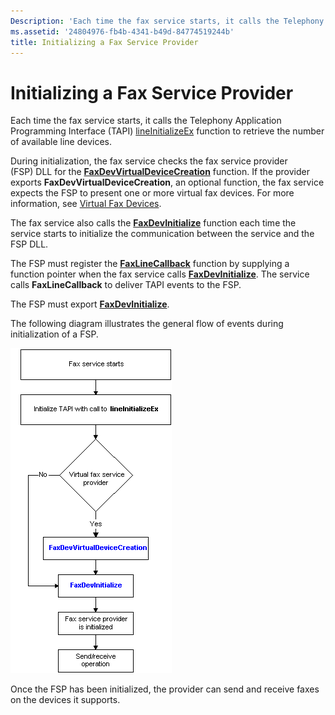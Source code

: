 ```yaml
---
Description: 'Each time the fax service starts, it calls the Telephony Application Programming Interface (TAPI) lineInitializeEx function to retrieve the number of available line devices.'
ms.assetid: '24804976-fb4b-4341-b49d-84774519244b'
title: Initializing a Fax Service Provider
---
```


# Initializing a Fax Service Provider

Each time the fax service starts, it calls the Telephony Application Programming Interface (TAPI) [lineInitializeEx](http://msdn.microsoft.com/library/en-us/tapi/tapi2/lineinitializeex.asp) function to retrieve the number of available line devices.

During initialization, the fax service checks the fax service provider (FSP) DLL for the [**FaxDevVirtualDeviceCreation**](-mfax-faxdevvirtualdevicecreation.md) function. If the provider exports **FaxDevVirtualDeviceCreation**, an optional function, the fax service expects the FSP to present one or more virtual fax devices. For more information, see [Virtual Fax Devices](-mfax-virtual-fax-devices.md).

The fax service also calls the [**FaxDevInitialize**](-mfax-faxdevinitialize.md) function each time the service starts to initialize the communication between the service and the FSP DLL.

The FSP must register the [**FaxLineCallback**](-mfax-faxlinecallback.md) function by supplying a function pointer when the fax service calls [**FaxDevInitialize**](-mfax-faxdevinitialize.md). The service calls **FaxLineCallback** to deliver TAPI events to the FSP.

The FSP must export [**FaxDevInitialize**](-mfax-faxdevinitialize.md).

The following diagram illustrates the general flow of events during initialization of a FSP.

![fax service provider initialization](images/faxsvc2.png)

Once the FSP has been initialized, the provider can send and receive faxes on the devices it supports.

 

 



